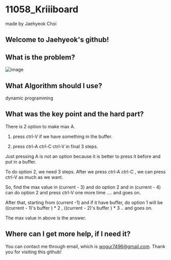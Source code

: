 # 11058_Kriiiboard

made by Jaehyeok Choi

## Welcome to Jaehyeok's github!

## What is the problem?

![image](https://github.com/Choi-JaeHyeok-21500749/11058_Kriiiboard/blob/main/11058_pro.PNG)

## What Algorithm should I use?

dynamic programming

## What was the key point and the hard part?

There is 2 option to make max A.

1. press ctrl-V if we have something in the buffer.

2. press ctrl-A ctrl-C ctrl-V in final 3 steps.

Just pressing A is not an option because it is better to press it before and put in a buffer.

To do option 2, we need 3 steps. After we press ctrl-A ctrl-C , we can press ctrl-V as much as we want. 

So, find the max value in (current - 3) and do option 2 and in (current - 4) can do option 2 and press ctrl-V one more time .... and goes on.

After that, starting from (current -1) and if it have buffer, do option 1 will be ((current - 1)'s buffer ) * 2 , ((current - 2)'s buffer ) * 3 .. and goes on.

The max value in above is the answer.

## Where can I get more help, if I need it?

You can contact me through email, which is wogur7496@gmail.com.
Thank you for visiting this github!
